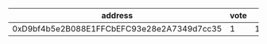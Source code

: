 address|vote|timestamp|signature
---|---|---|---
0xD9bf4b5e2B088E1FFCbEFC93e28e2A7349d7cc35|1|1606829148|0x46ff0ced64e30fec63d2edbf48bc7d87d5d447afd6408591611f84b3116c593277e9312059d4f0e20f10911278b916f379ee1797d73646d1d748f6d1863287051c